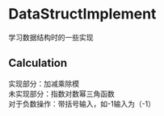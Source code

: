 # DataStructImplement
学习数据结构时的一些实现  

## Calculation  
实现部分：加减乘除模  
未实现部分：指数对数幂三角函数  
对于负数操作：带括号输入，如-1输入为（-1）  

